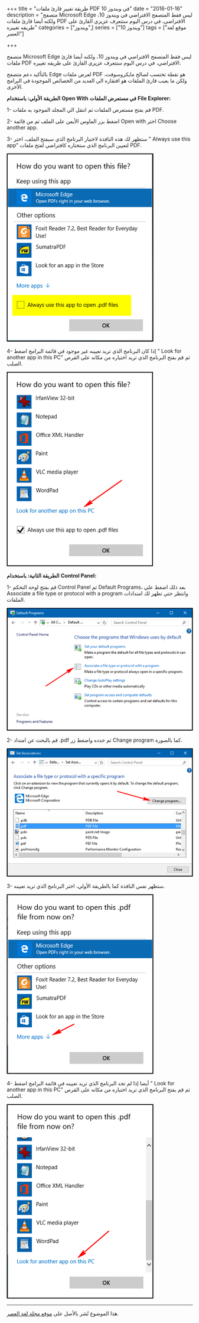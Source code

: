 +++
title = "طريقة تغيير قارئ ملفات PDF في ويندوز 10"
date = "2016-01-16"
description = "متصفح Microsoft Edge ليس فقط المتصفح الافتراضي في ويندوز 10، ولكنه أيضا قارئ ملفات PDF الافتراضي، في درس اليوم ستتعرف عزيزي القارئ على طريقه تغييره"
categories = ["ويندوز",]
series = ["ويندوز 10"]
tags = ["موقع لغة العصر"]

+++

متصفح Microsoft Edge ليس فقط المتصفح الافتراضي في ويندوز 10، ولكنه أيضا قارئ ملفات PDF الافتراضي، في درس اليوم ستتعرف عزيزي القارئ على طريقه تغييره.

بالتأكيد دعم متصفح Edge لعرض ملفات PDF هو نقطة تحتسب لصالح مايكروسوفت، ولكن ما يعيب قارئ الملفات هو افتقاره الي العديد من الخصائص الموجودة في البرامج الأخرى.

**الطريقة الأولي: باستخدام** **Open With** **في مستعرض الملفات** **File Explorer:**

1- قم بفتح مستعرض الملفات ثم انتقل الي المجلد الموجود به ملفات PDF.

2- اضغط بزر الماوس الأيمن على الملف ثم من قائمة Open with اختر Choose another app.

3- ستظهر لك هذه النافذة لاختيار البرنامج الذي سيفتح الملف، اختر " Always use this app" لتعيين البرنامج الذي ستختاره كافتراضي لفتح ملفات PDF.

![2](images/2016-635884804573957347-395.png)

4- إذا كان البرنامج الذي تريد تعيينه غير موجود في قائمة البرامج اضغط " Look for another app in this PC" ثم قم بفتح البرنامج الذي تريد اختياره من مكانه على القرص الصلب.

![3](images/2016-635884804666933943-693.png)

**الطريقة الثانية: باستخدام** **Control Panel:**

1- قم بفتح لوحة التحكم Control Panel ثم Default Programs، بعد ذلك اضغط علي Associate a file type or protocol with a program وانتظر حتي تظهر لك امتدادات الملفات.

![4](images/2016-635884804783622691-362.png)

2- قم بالبحث عن امتداد .pdf ثم حدده واضغط زر Change program كما بالصورة.

![5](images/2016-635884804916067540-606.png)

3- ستظهر نفس النافذة كما بالطريقة الأولي، اختر البرنامج الذي تريد تعيينه.

![6](images/2016-635884805068792519-879.png)

4- أيضا إذا لم تجد البرنامج الذي تريد تعيينه في قائمة البرامج اضغط " Look for another app in this PC" ثم قم بفتح البرنامج الذي تريد اختياره من مكانه على القرص الصلب.

![7](images/2016-635884805225573524-557.png)

---

هذا الموضوع نٌشر باﻷصل على [موقع مجلة لغة العصر](http://aitmag.ahram.org.eg/News/41474/%D8%AF%D8%B1%D9%88%D8%B3/%D8%B4%D8%B1%D8%AD-%D9%88%D8%AA%D8%B9%D9%84%D9%8A%D9%85/%D8%B7%D8%B1%D9%8A%D9%82%D8%A9-%D8%AA%D8%BA%D9%8A%D9%8A%D8%B1-%D9%82%D8%A7%D8%B1%D8%A6-%D9%85%D9%84%D9%81%D8%A7%D8%AA-PDF-%D9%81%D9%8A-%D9%88%D9%8A%D9%86%D8%AF%D9%88%D8%B2-.aspx).
